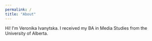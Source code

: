 ```yaml
---
permalink: /
title: "About"
---
```


Hi! I'm Veronika Ivanytska. I received my BA in Media Studies from the University of Alberta.

